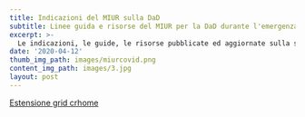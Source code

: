 ```yaml
---
title: Indicazioni del MIUR sulla DaD
subtitle: Linee guida e risorse del MIUR per la DaD durante l'emergenza Covid-19
excerpt: >-
  Le indicazioni, le guide, le risorse pubblicate ed aggiornate sulla sezione dedicata del sito del MIUR a supporto di alunni, docenti e genitori
date: '2020-04-12'
thumb_img_path: images/miurcovid.png
content_img_path: images/3.jpg
layout: post
---
```


[Estensione grid crhome](https://teachfromhome.google/intl/it?utm_source=google&utm_medium=cpc&utm_campaign=edu_google&utm_term=imparare+da+casa&gclid=CjwKCAjwvtX0BRAFEiwAGWJyZM27hw0bsFMrS9xxZf0CcauuTBIHpiByocK2AWY9NYes1Bul4pchOBoC06IQAvD_BwE)


